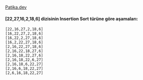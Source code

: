 [Patika.dev](https://www.patika.dev/tr)

#### [22,27,16,2,18,6] dizisinin Insertion Sort türüne göre aşamaları:

    [22,16,27,2,18,6]
    [16,22,27,2,18,6]
    [16,22,2,27,18,6]
    [16,2,22,27,18,6]
    [2,16,22,27,18,6]
    [2,16,22,18,27,6]
    [2,16,18,22,27,6]
    [2,16,18,22,6,27]
    [2,16,18,6,22,27]
    [2,16,6,18,22,27]
    [2,6,16,18,22,27]
